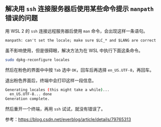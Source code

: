 ## 解决用 ``ssh`` 连接服务器后使用某些命令提示 ``manpath`` 错误的问题

用 WSL 2 的 ``ssh`` 连接远程服务器后使用 ``man`` 命令，会出现这样一条语句。

````txt
manpath: can't set the locale; make sure $LC_* and $LANG are correct
````

虽不影响使用，但是很碍眼，解决方法为在 WSL 中执行下面这条命令。

````bash
sudo dpkg-reconfigure locales
````

然后在粉色的界面中中按 ``Tab`` 选中 ``OK``，回车后再选择 ``en_US.UTF-8``，再回车。

退出粉色界面后，终端中会打印这样一段信息。

````bash
Generating locales (this might take a while)...
  en_US.UTF-8... done
Generation complete.
````

然后重开一个终端，再用 ``ssh`` 试试，就没有错误了。

参考：<https://blog.csdn.net/everblog/article/details/79765313>